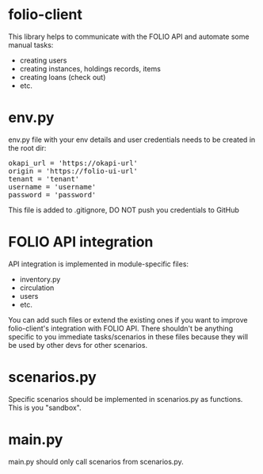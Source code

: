 # folio-client 

This library helps to communicate with the FOLIO API and automate some manual tasks:
- creating users
- creating instances, holdings records, items
- creating loans (check out)
- etc.

# env.py

env.py file with your env details and user credentials needs to be created in the root dir:

<pre>
okapi_url = 'https://okapi-url'
origin = 'https://folio-ui-url'
tenant = 'tenant'
username = 'username'
password = 'password'
</pre>

This file is added to .gitignore, DO NOT push you credentials to GitHub

# FOLIO API integration

API integration is implemented in module-specific files:

- inventory.py
- circulation
- users
- etc.

You can add such files or extend the existing ones if you want to improve folio-client's integration with FOLIO API. There shouldn't be anything specific to you immediate tasks/scenarios in these files because they will be used by other devs for other scenarios.

# scenarios.py

Specific scenarios should be implemented in scenarios.py as functions. This is you "sandbox". 

# main.py

main.py should only call scenarios from scenarios.py.